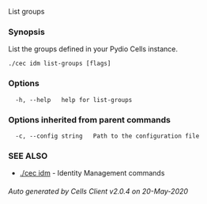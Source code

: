 List groups

### Synopsis

List the groups defined in your Pydio Cells instance.

```
./cec idm list-groups [flags]
```

### Options

```
  -h, --help   help for list-groups
```

### Options inherited from parent commands

```
  -c, --config string   Path to the configuration file
```

### SEE ALSO

* [./cec idm](./cec-idm)	 - Identity Management commands

###### Auto generated by Cells Client v2.0.4 on 20-May-2020
